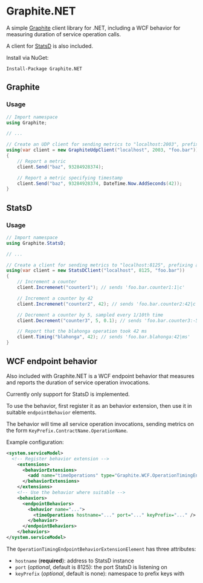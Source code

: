 # Graphite.NET

A simple [Graphite](http://graphite.wikidot.com/) client library for .NET, 
including a WCF behavior for measuring duration of service operation calls.

A client for [StatsD](https://github.com/etsy/statsd/) is also included.

Install via NuGet:
```
Install-Package Graphite.NET
```

## Graphite

### Usage

```csharp
// Import namespace
using Graphite;

// ...

// Create an UDP client for sending metrics to "localhost:2003", prefixing all keys with "foo.bar"
using(var client = new GraphiteUdpClient("localhost", 2003, "foo.bar"))
{
    // Report a metric
    client.Send("baz", 93284928374);

    // Report a metric specifying timestamp
    client.Send("baz", 93284928374, DateTime.Now.AddSeconds(42));
}
```

## StatsD

### Usage

```csharp
// Import namespace
using Graphite.StatsD;

// ...

// Create a client for sending metrics to "localhost:8125", prefixing all keys with "foo.bar"
using(var client = new StatsDClient("localhost", 8125, "foo.bar"))
{
    // Increment a counter
    client.Incremenet("counter1"); // sends 'foo.bar.counter1:1|c'

    // Increment a counter by 42
    client.Incremenet("counter2", 42); // sends 'foo.bar.counter2:42|c'

    // Decrement a counter by 5, sampled every 1/10th time
    client.Decrement("counter3", 5, 0.1); // sends 'foo.bar.counter3:-5|c@0.1

    // Report that the blahonga operation took 42 ms
    client.Timing("blahonga", 42); // sends 'foo.bar.blahonga:42|ms'
}
```

## WCF endpoint behavior

Also included with Graphite.NET is a WCF endpoint behavior that measures 
and reports the duration of service operation invocations.

Currently only support for StatsD is implemented.

To use the behavior, first register it as an behavior extension, then use
it in suitable `endpointBehavior` elements.

The behavior will time all service operation invocations, sending metrics on
the form `KeyPrefix.ContractName.OperationName`.

Example configuration:

```xml
<system.serviceModel>
  <!-- Register behavior extension -->
    <extensions>
      <behaviorExtensions>
        <add name="timeOperations" type="Graphite.WCF.OperationTimingEndpointBehaviorExtensionElement, Graphite" />
      </behaviorExtensions>
    </extensions>
	<!-- Use the behavior where suitable -->
	<behaviors>
      <endpointBehaviors>
        <behavior name="...">
          <timeOperations hostname="..." port="..." keyPrefix="..." />
        </behavior>
      </endpointBehaviors>
    </behaviors>
</system.serviceModel>   
```

The `OperationTimingEndpointBehaviorExtensionElement` has three attributes:

* `hostname` (**required**): address to StatsD instance
* `port` (_optional_, default is 8125): the port StatsD is listening on
* `keyPrefix` (_optional_, default is none): namespace to prefix keys with
